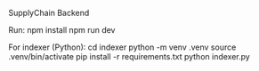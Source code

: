 SupplyChain Backend

Run:
  npm install
  npm run dev

For indexer (Python):
  cd indexer
  python -m venv .venv
  source .venv/bin/activate
  pip install -r requirements.txt
  python indexer.py
